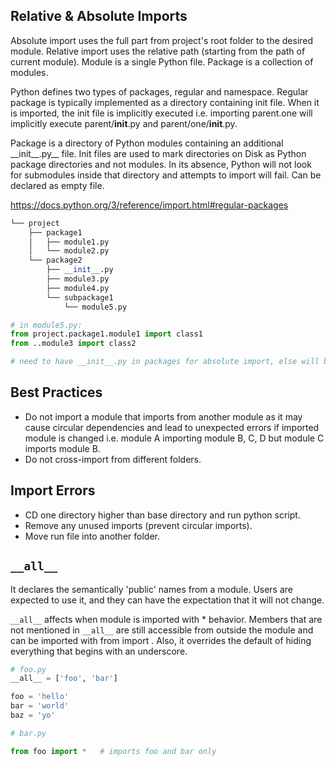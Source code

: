 ## Relative & Absolute Imports

Absolute import uses the full part from project's root folder to the desired module. Relative import uses the relative path (starting from the path of current module). Module is a single Python file. Package is a collection of modules.

Python defines two types of packages, regular and namespace. Regular package is typically implemented as a directory containing init file. When it is imported, the init file is implicitly executed i.e. importing parent.one will implicitly execute parent/**init**.py and parent/one/**init**.py.

Package is a directory of Python modules containing an additional \_\_init\_\_.py\_\_ file. Init files are used to mark directories on Disk as Python package directories and not modules. In its absence, Python will not look for submodules inside that directory and attempts to import will fail. Can be declared as empty file.

https://docs.python.org/3/reference/import.html#regular-packages

```python
└── project
    ├── package1
    │   ├── module1.py
    │   └── module2.py
    └── package2
        ├── __init__.py
        ├── module3.py
        ├── module4.py
        └── subpackage1
            └── module5.py

# in module5.py:
from project.package1.module1 import class1
from ..module3 import class2

# need to have __init__.py in packages for absolute import, else will be read as 'module' by Python
```

## Best Practices

- Do not import a module that imports from another module as it may cause circular dependencies and lead to unexpected errors if imported module is changed i.e. module A importing module B, C, D but module C imports module B.
- Do not cross-import from different folders.

## Import Errors

- CD one directory higher than base directory and run python script.
- Remove any unused imports (prevent circular imports).
- Move run file into another folder.

## `__all__`

It declares the semantically 'public' names from a module. Users are expected to use it, and they can have the expectation that it will not change.

`__all__` affects when module is imported with \* behavior. Members that are not mentioned in `__all__` are still accessible from outside the module and can be imported with from <module> import <member>. Also, it overrides the default of hiding everything that begins with an underscore.

```py
# foo.py
__all__ = ['foo', 'bar']

foo = 'hello'
bar = 'world'
baz = 'yo'
```

```py
# bar.py

from foo import *   # imports foo and bar only
```
